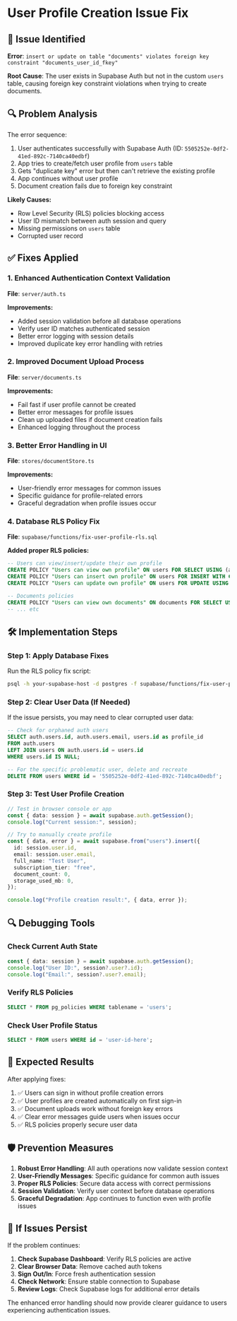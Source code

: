 # User Profile Creation Issue Fix

## 🚨 Issue Identified

**Error**: `insert or update on table "documents" violates foreign key constraint "documents_user_id_fkey"`

**Root Cause**: The user exists in Supabase Auth but not in the custom `users` table, causing foreign key constraint violations when trying to create documents.

## 🔍 Problem Analysis

The error sequence:

1. User authenticates successfully with Supabase Auth (ID: `5505252e-0df2-41ed-892c-7140ca40edbf`)
2. App tries to create/fetch user profile from `users` table
3. Gets "duplicate key" error but then can't retrieve the existing profile
4. App continues without user profile
5. Document creation fails due to foreign key constraint

**Likely Causes:**

- Row Level Security (RLS) policies blocking access
- User ID mismatch between auth session and query
- Missing permissions on `users` table
- Corrupted user record

## ✅ Fixes Applied

### 1. Enhanced Authentication Context Validation

**File**: `server/auth.ts`

**Improvements:**

- Added session validation before all database operations
- Verify user ID matches authenticated session
- Better error logging with session details
- Improved duplicate key error handling with retries

### 2. Improved Document Upload Process

**File**: `server/documents.ts`

**Improvements:**

- Fail fast if user profile cannot be created
- Better error messages for profile issues
- Clean up uploaded files if document creation fails
- Enhanced logging throughout the process

### 3. Better Error Handling in UI

**File**: `stores/documentStore.ts`

**Improvements:**

- User-friendly error messages for common issues
- Specific guidance for profile-related errors
- Graceful degradation when profile issues occur

### 4. Database RLS Policy Fix

**File**: `supabase/functions/fix-user-profile-rls.sql`

**Added proper RLS policies:**

```sql
-- Users can view/insert/update their own profile
CREATE POLICY "Users can view own profile" ON users FOR SELECT USING (auth.uid() = id);
CREATE POLICY "Users can insert own profile" ON users FOR INSERT WITH CHECK (auth.uid() = id);
CREATE POLICY "Users can update own profile" ON users FOR UPDATE USING (auth.uid() = id);

-- Documents policies
CREATE POLICY "Users can view own documents" ON documents FOR SELECT USING (auth.uid() = user_id);
-- ... etc
```

## 🛠️ Implementation Steps

### Step 1: Apply Database Fixes

Run the RLS policy fix script:

```bash
psql -h your-supabase-host -d postgres -f supabase/functions/fix-user-profile-rls.sql
```

### Step 2: Clear User Data (If Needed)

If the issue persists, you may need to clear corrupted user data:

```sql
-- Check for orphaned auth users
SELECT auth.users.id, auth.users.email, users.id as profile_id
FROM auth.users
LEFT JOIN users ON auth.users.id = users.id
WHERE users.id IS NULL;

-- For the specific problematic user, delete and recreate
DELETE FROM users WHERE id = '5505252e-0df2-41ed-892c-7140ca40edbf';
```

### Step 3: Test User Profile Creation

```typescript
// Test in browser console or app
const { data: session } = await supabase.auth.getSession();
console.log("Current session:", session);

// Try to manually create profile
const { data, error } = await supabase.from("users").insert({
  id: session.user.id,
  email: session.user.email,
  full_name: "Test User",
  subscription_tier: "free",
  document_count: 0,
  storage_used_mb: 0,
});

console.log("Profile creation result:", { data, error });
```

## 🔍 Debugging Tools

### Check Current Auth State

```typescript
const { data: session } = await supabase.auth.getSession();
console.log("User ID:", session?.user?.id);
console.log("Email:", session?.user?.email);
```

### Verify RLS Policies

```sql
SELECT * FROM pg_policies WHERE tablename = 'users';
```

### Check User Profile Status

```sql
SELECT * FROM users WHERE id = 'user-id-here';
```

## 🎯 Expected Results

After applying fixes:

1. ✅ Users can sign in without profile creation errors
2. ✅ User profiles are created automatically on first sign-in
3. ✅ Document uploads work without foreign key errors
4. ✅ Clear error messages guide users when issues occur
5. ✅ RLS policies properly secure user data

## 🛡️ Prevention Measures

1. **Robust Error Handling**: All auth operations now validate session context
2. **User-Friendly Messages**: Specific guidance for common auth issues
3. **Proper RLS Policies**: Secure data access with correct permissions
4. **Session Validation**: Verify user context before database operations
5. **Graceful Degradation**: App continues to function even with profile issues

## 🚨 If Issues Persist

If the problem continues:

1. **Check Supabase Dashboard**: Verify RLS policies are active
2. **Clear Browser Data**: Remove cached auth tokens
3. **Sign Out/In**: Force fresh authentication session
4. **Check Network**: Ensure stable connection to Supabase
5. **Review Logs**: Check Supabase logs for additional error details

The enhanced error handling should now provide clearer guidance to users experiencing authentication issues.

